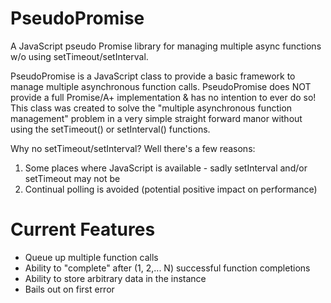 PseudoPromise
=============

A JavaScript pseudo Promise library for managing multiple async functions w/o using setTimeout/setInterval.

PseudoPromise is a JavaScript class to provide a basic framework to manage multiple asynchronous function
calls. PseudoPromise does NOT provide a full Promise/A+ implementation & has no intention to ever do so!
This class was created to solve the "multiple asynchronous function management" problem in a very simple
straight forward manor without using the setTimeout() or setInterval() functions.

Why no setTimeout/setInterval? Well there's a few reasons:
 1. Some places where JavaScript is available - sadly setInterval and/or setTimeout may not be
 2. Continual polling is avoided (potential positive impact on performance)

Current Features
================

 - Queue up multiple function calls
 - Ability to "complete" after (1, 2,... N) successful function completions
 - Ability to store arbitrary data in the instance
 - Bails out on first error
